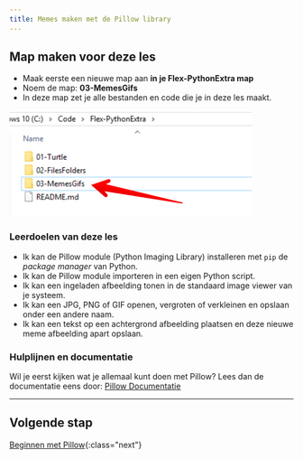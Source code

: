 ```yaml
---
title: Memes maken met de Pillow library
---
```


## Map maken voor deze les
* Maak eerste een nieuwe map aan **in je Flex-PythonExtra map**
* Noem de map: **03-MemesGifs**
* In deze map zet je alle bestanden en code die je in deze les maakt.

![](new-folder.png)


### Leerdoelen van deze les
* Ik kan de Pillow module (Python Imaging Library) installeren met `pip` de *package manager* van Python.
* Ik kan de Pillow module importeren in een eigen Python script.
* Ik kan een ingeladen afbeelding tonen in de standaard image viewer van je systeem.
* Ik kan een JPG, PNG of GIF openen, vergroten of verkleinen en opslaan onder een andere naam.
* Ik kan een tekst op een achtergrond afbeelding plaatsen en deze nieuwe meme afbeelding apart opslaan.

### Hulplijnen en documentatie
Wil je eerst kijken wat je allemaal kunt doen met Pillow? Lees dan de documentatie eens door:
[Pillow Documentatie](https://pillow.readthedocs.io/en/stable/handbook/tutorial.html)

---

## Volgende stap
[Beginnen met Pillow](01-install-pillow){:class="next"}


